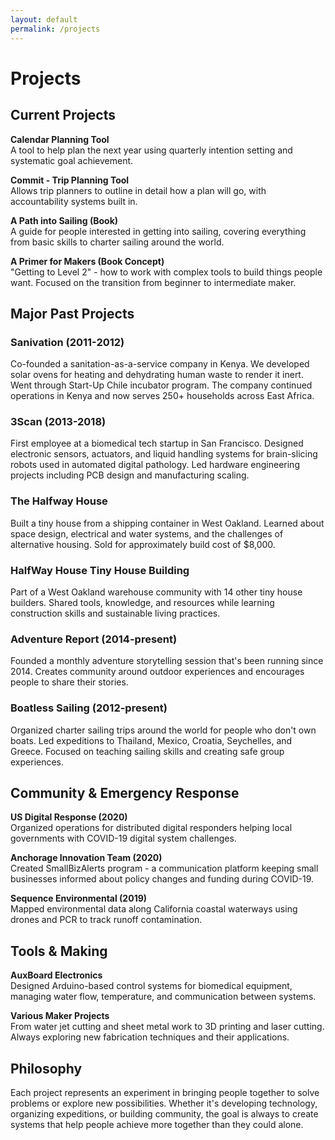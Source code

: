 ```yaml
---
layout: default
permalink: /projects
---
```


# Projects

## Current Projects

**Calendar Planning Tool**  
A tool to help plan the next year using quarterly intention setting and systematic goal achievement.

**Commit - Trip Planning Tool**  
Allows trip planners to outline in detail how a plan will go, with accountability systems built in.

**A Path into Sailing (Book)**  
A guide for people interested in getting into sailing, covering everything from basic skills to charter sailing around the world.

**A Primer for Makers (Book Concept)**  
"Getting to Level 2" - how to work with complex tools to build things people want. Focused on the transition from beginner to intermediate maker.

## Major Past Projects

### Sanivation (2011-2012)
Co-founded a sanitation-as-a-service company in Kenya. We developed solar ovens for heating and dehydrating human waste to render it inert. Went through Start-Up Chile incubator program. The company continued operations in Kenya and now serves 250+ households across East Africa.

### 3Scan (2013-2018)
First employee at a biomedical tech startup in San Francisco. Designed electronic sensors, actuators, and liquid handling systems for brain-slicing robots used in automated digital pathology. Led hardware engineering projects including PCB design and manufacturing scaling.

### The Halfway House
Built a tiny house from a shipping container in West Oakland. Learned about space design, electrical and water systems, and the challenges of alternative housing. Sold for approximately build cost of $8,000.

### HalfWay House Tiny House Building
Part of a West Oakland warehouse community with 14 other tiny house builders. Shared tools, knowledge, and resources while learning construction skills and sustainable living practices.

### Adventure Report (2014-present)
Founded a monthly adventure storytelling session that's been running since 2014. Creates community around outdoor experiences and encourages people to share their stories.

### Boatless Sailing (2012-present)
Organized charter sailing trips around the world for people who don't own boats. Led expeditions to Thailand, Mexico, Croatia, Seychelles, and Greece. Focused on teaching sailing skills and creating safe group experiences.

## Community & Emergency Response

**US Digital Response (2020)**  
Organized operations for distributed digital responders helping local governments with COVID-19 digital system challenges.

**Anchorage Innovation Team (2020)**  
Created SmallBizAlerts program - a communication platform keeping small businesses informed about policy changes and funding during COVID-19.

**Sequence Environmental (2019)**  
Mapped environmental data along California coastal waterways using drones and PCR to track runoff contamination.

## Tools & Making

**AuxBoard Electronics**  
Designed Arduino-based control systems for biomedical equipment, managing water flow, temperature, and communication between systems.

**Various Maker Projects**  
From water jet cutting and sheet metal work to 3D printing and laser cutting. Always exploring new fabrication techniques and their applications.

## Philosophy

Each project represents an experiment in bringing people together to solve problems or explore new possibilities. Whether it's developing technology, organizing expeditions, or building community, the goal is always to create systems that help people achieve more together than they could alone.